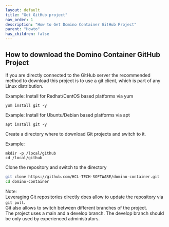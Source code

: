 ```yaml
---
layout: default
title: "Get GitHub project"
nav_order: 1
description: "How to Get Domino Container GitHub Project"
parent: "Howto"
has_children: false
---
```


## How to download the Domino Container GitHub Project

If you are directly connected to the GitHub server the recommended method to download this project is to use a git client, which is part of any Linux distribution.

Example: Install for Redhat/CentOS based platforms via yum

```
yum install git -y
```

Example: Install for Ubuntu/Debian based platforms via apt

```
apt install git -y
```

Create a directory where to download Git projects and switch to it.

Example:

```
mkdir -p /local/github
cd /local/github
```

Clone the repository and switch to the directory

```bash
git clone https://github.com/HCL-TECH-SOFTWARE/domino-container.git 
cd domino-container
```

Note:  
Leveraging Git repositories directly does allow to update the repository via `git pull`.  
Git also allows to switch between different branches of the project.  
The project uses a main and a develop branch. The develop branch should be only used by experienced administrators.
